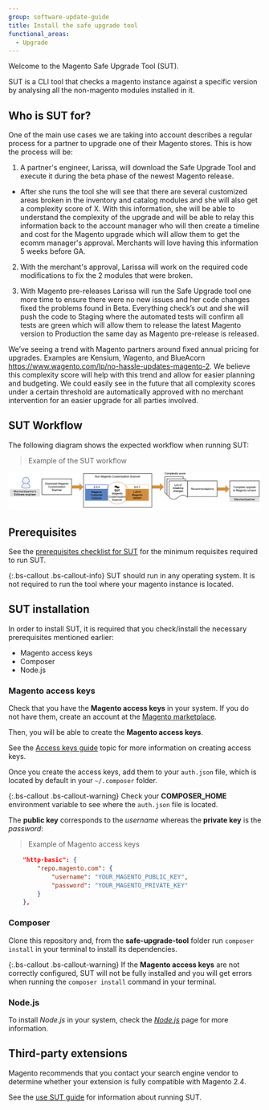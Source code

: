 ```yaml
---
group: software-update-guide
title: Install the safe upgrade tool
functional_areas:
  - Upgrade
---
```


Welcome to the Magento Safe Upgrade Tool (SUT).

SUT is a CLI tool that checks a magento instance against a specific version by analysing all the non-magento modules installed in it.

## Who is SUT for?

One of the main use cases we are taking into account describes a regular process for a partner to upgrade one of their Magento stores. This is how the process will be:

1. A partner's engineer, Larissa, will download the Safe Upgrade Tool and execute it during the beta phase of the newest Magento release. 

- After she runs the tool she will see that there are several customized areas broken in the inventory and catalog modules and she will also get a complexity score of X. With this information, she will be able to understand the complexity of the upgrade and will be able to relay this information back to the account manager who will then create a timeline and cost for the Magento upgrade which will allow them to get the ecomm manager's approval. Merchants will love having this information 5 weeks before GA.

2. With the merchant's approval, Larissa will work on the required code modifications to fix the 2 modules that were broken.

3. With Magento pre-releases Larissa will run the Safe Upgrade tool one more time to ensure there were no new issues and her code changes fixed the problems found in Beta. Everything check’s out and she will push the code to Staging where the automated tests will confirm all tests are green which will allow them to release the latest Magento version to Production the same day as Magento pre-release is released.

We’ve seeing a trend with Magento partners around fixed annual pricing for upgrades. Examples are Kensium, Wagento, and BlueAcorn https://www.wagento.com/lp/no-hassle-updates-magento-2. We believe this complexity score will help with this trend and allow for easier planning and budgeting. We could easily see in the future that all complexity scores under a certain threshold are automatically approved with no merchant intervention for an easier upgrade for all parties involved.

## SUT Workflow

The following diagram shows the expected workflow when running SUT:

> Example of the SUT workflow

![SUT Diagram](img/mvp-diagram.png)

## Prerequisites

See the [prerequisites checklist for SUT]({{page.baseurl}}/guides/v2.4/comp-mgr/sut/prereq-sut-checklist.html) for the minimum requisites required to run SUT.

{:.bs-callout .bs-callout-info}
SUT should run in any operating system. It is not required to run the tool where your magento instance is located.

## SUT installation 

In order to install SUT, it is required that you check/install the necessary prerequisites mentioned earlier:

- Magento access keys
- Composer
- Node.js

### Magento access keys

Check that you have the **Magento access keys** in your system. If you do not have them, create an account at the [Magento marketplace](https://marketplace.magento.com/).

Then, you will be able to create the **Magento access keys**.

See the [Access keys guide]({{page.baseurl}}/marketplace/sellers/profile-information.html) topic for more information on creating access keys.

Once you create the access keys, add them to your `auth.json` file, which is located by default in your `~/.composer` folder.

{:.bs-callout .bs-callout-warning}
Check your **COMPOSER_HOME** environment variable to see where the `auth.json` file is located.

The **public key** corresponds to the _username_ whereas the **private key** is the _password_:

> Example of Magento access keys

```json
    "http-basic": {
        "repo.magento.com": {
            "username": "YOUR_MAGENTO_PUBLIC_KEY",
            "password": "YOUR_MAGENTO_PRIVATE_KEY"
        }
    },
```

### Composer

Clone this repository and, from the **safe-upgrade-tool** folder run `composer install` in your terminal to install its dependencies. 

{:.bs-callout .bs-callout-warning}
If the **Magento access keys** are not correctly configured, SUT will not be fully installed and you will get errors when running the `composer install` command in your terminal.

### Node.js

To install _Node.js_ in your system, check the [_Node.js_](https://nodejs.dev/learn/how-to-install-nodejs) page for more information.

## Third-party extensions

Magento recommends that you contact your search engine vendor to determine whether your extension is fully compatible with Magento 2.4.

See the [use SUT guide]({{page.baseurl}}/guides/v2.4/comp-mgr/sut/use-sut-guide.html) for information about running SUT.